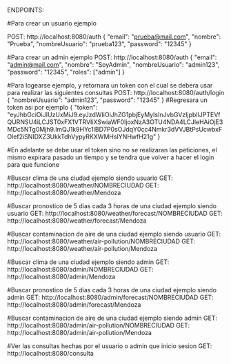 ENDPOINTS:

#Para crear un usuario ejemplo 

POST: http://localhost:8080/auth
  {
      "email": "prueba@mail.com",
      "nombre": "Prueba",
      "nombreUsuario": "prueba123",
      "password": "12345"
  }

#Para crear un admin ejemplo
POST: http://localhost:8080/auth
  {
      "email": "admin@mail.com",
      "nombre": "SoyAdmin",
      "nombreUsuario": "admin123",
      "password": "12345",
      "roles": ["admin"]
  }

#Para logearse ejemplo, y retornara un token con el cual se debera usar para realizar las siguientes consultas
POST: http://localhost:8080/auth/login
  {
      "nombreUsuario": "admin123",
      "password": "12345"
  }
  #Regresara un token asi por ejemplo
  {
    "token": "eyJhbGciOiJIUzUxMiJ9.eyJzdWIiOiJhZG1pbjEyMyIsInJvbGVzIjpbIlJPTEVfQURNSU4iLCJST0xFX1VTRVIiXSwiaWF0IjoxNzA3OTU4NDA4LCJleHAiOjE3MDc5NTg0Mjh9.lmQJ1k9HYc1IBD7P0sOJdqY0cc4Nmkr3dVVJBtPsUcwbxFOlef2iSNIDXZ3UkkTdhVypyRKXWMHsIYNHwfH21g"
  }

#En adelante se debe usar el token sino no se realizaran las peticiones, el mismo expirara pasado un tiempo y se tendra que volver a hacer el login para que funcione

#Buscar clima de una ciudad ejemplo siendo usuario
GET: http://localhost:8080/weather/NOMBRECIUDAD
GET: http://localhost:8080/weather/Mendoza

#Buscar pronostico de 5 dias cada 3 horas de una ciudad ejemplo siendo usuario
GET: http://localhost:8080/weather/forecast/NOMBRECIUDAD
GET: http://localhost:8080/weather/forecast/Mendoza

#Buscar contaminacion de aire de una ciudad ejemplo siendo usuario
GET: http://localhost:8080/weather/air-pollution/NOMBRECIUDAD
GET: http://localhost:8080/weather/air-pollution/Mendoza

#Buscar clima de una ciudad ejemplo siendo admin
GET: http://localhost:8080/admin/NOMBRECIUDAD
GET: http://localhost:8080/admin/Mendoza

#Buscar pronostico de 5 dias cada 3 horas de una ciudad ejemplo siendo admin
GET: http://localhost:8080/admin/forecast/NOMBRECIUDAD
GET: http://localhost:8080/admin/forecast/Mendoza

#Buscar contaminacion de aire de una ciudad ejemplo siendo admin
GET: http://localhost:8080/admin/air-pollution/NOMBRECIUDAD
GET: http://localhost:8080/admin/air-pollution/Mendoza

#Ver las consultas hechas por el usuario o admin que inicio sesion
GET: http://localhost:8080/consulta










  

